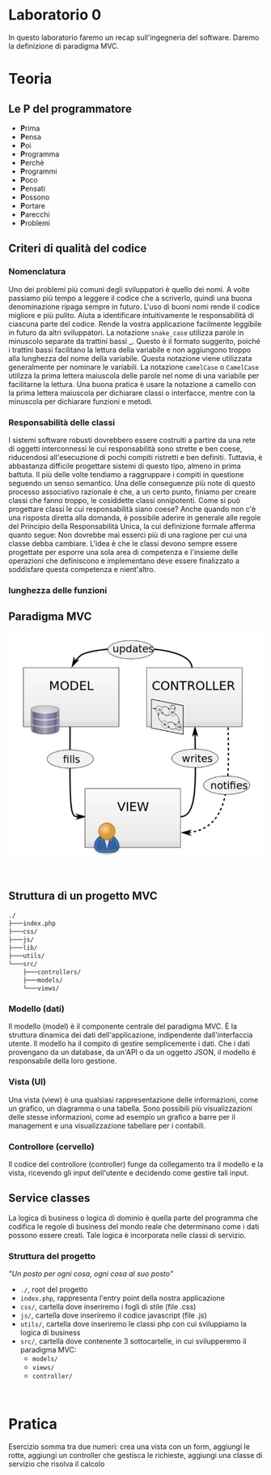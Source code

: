 # Laboratorio 0
In questo laboratorio faremo un recap sull'ingegneria del software. Daremo la definizione di paradigma MVC.

# Teoria


## Le P del programmatore
- **P**rima
- **P**ensa
- **P**oi
- **P**rogramma
- **P**erchè
- **P**rogrammi
- **P**oco
- **P**ensati
- **P**ossono 
- **P**ortare
- **P**arecchi
- **P**roblemi


## Criteri di qualità del codice

### Nomenclatura
Uno dei problemi più comuni degli sviluppatori è quello dei nomi. A volte passiamo più tempo a leggere il codice che a scriverlo, quindi una buona denominazione ripaga sempre in futuro. L'uso di buoni nomi rende il codice migliore e più pulito. Aiuta a identificare intuitivamente le responsabilità di ciascuna parte del codice. Rende la vostra applicazione facilmente leggibile in futuro da altri sviluppatori. La notazione ``snake_case`` utilizza parole in minuscolo separate da trattini bassi _. Questo è il formato suggerito, poiché i trattini bassi facilitano la lettura della variabile e non aggiungono troppo alla lunghezza del nome della variabile. Questa notazione viene utilizzata generalmente per nominare le variabili.
La notazione ``camelCase`` o ``CamelCase`` utilizza la prima lettera maiuscola delle parole nel nome di una variabile per facilitarne la lettura. 
Una buona pratica è usare la notazione a camello con la prima lettera maiuscola per dichiarare classi o interfacce, mentre con la minuscola per dichiarare funzioni e metodi.

### Responsabilità delle classi 
I sistemi software robusti dovrebbero essere costruiti a partire da una rete di oggetti interconnessi le cui responsabilità sono strette e ben coese, riducendosi all'esecuzione di pochi compiti ristretti e ben definiti. Tuttavia, è abbastanza difficile progettare sistemi di questo tipo, almeno in prima battuta. Il più delle volte tendiamo a raggruppare i compiti in questione seguendo un senso semantico. Una delle conseguenze più note di questo processo associativo razionale è che, a un certo punto, finiamo per creare classi che fanno troppo, le cosiddette classi onnipotenti. Come si può progettare classi le cui responsabilità siano coese? Anche quando non c'è una risposta diretta alla domanda, è possibile aderire in generale alle regole del Principio della Responsabilità Unica, la cui definizione formale afferma quanto segue: Non dovrebbe mai esserci più di una ragione per cui una classe debba cambiare. L'idea è che le classi devono sempre essere progettate per esporre una sola area di competenza e l'insieme delle operazioni che definiscono e implementano deve essere finalizzato a soddisfare questa competenza e nient'altro. 

### lunghezza delle funzioni


## Paradigma MVC

![drawing](../img/mvc_paradigm.PNG)


&nbsp;



## Struttura di un progetto MVC
```
./
├───index.php
├───css/
├───js/
├───lib/
├───utils/
└───src/
    ├───controllers/
    ├───models/
    └───views/
```


### Modello (dati)
Il modello (model) è il componente centrale del paradigma MVC. È la struttura dinamica dei dati dell'applicazione, indipendente dall'interfaccia utente. Il modello ha il compito di gestire semplicemente i dati. Che i dati provengano da un database, da un'API o da un oggetto JSON, il modello è responsabile della loro gestione.

### Vista (UI)
Una vista (view) è una qualsiasi rappresentazione delle informazioni, come un grafico, un diagramma o una tabella. Sono possibili più visualizzazioni delle stesse informazioni, come ad esempio un grafico a barre per il management e una visualizzazione tabellare per i contabili.

### Controllore (cervello)
Il codice del controllore (controller) funge da collegamento tra il modello e la vista, ricevendo gli input dell'utente e decidendo come gestire tali input. 


## Service classes
La logica di business o logica di dominio è quella parte del programma che codifica le regole di business del mondo reale che determinano come i dati possono essere creati. Tale logica è incorporata nelle classi di servizio.


### Struttura del progetto

*"Un posto per ogni cosa, ogni cosa al suo posto"*

* ``./``, root del progetto
* ``index.php``, rappresenta l'entry point della nostra applicazione
* ``css/``, cartella dove inseriremo i fogli di stile (file .css)
* ``js/``, cartella dove inseriremo il codice javascript (file .js)
* ``utils/``, cartella dove inseriremo le classi php con cui sviluppiamo la logica di business
* ``src/``, cartella dove contenente 3 sottocartelle, in cui svilupperemo il paradigma MVC:
    * ``models/``
    * ``views/``
    * ``controller/``


&nbsp;
# Pratica
Esercizio somma tra due numeri: crea una vista con un form, aggiungi le rotte, aggiungi un controller che gestisca le richieste, aggiungi una classe di servizio che risolva il calcolo


